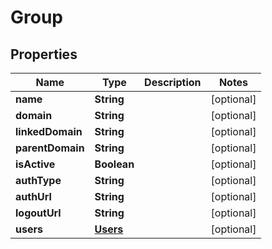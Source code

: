 
# Group

## Properties
Name | Type | Description | Notes
------------ | ------------- | ------------- | -------------
**name** | **String** |  |  [optional]
**domain** | **String** |  |  [optional]
**linkedDomain** | **String** |  |  [optional]
**parentDomain** | **String** |  |  [optional]
**isActive** | **Boolean** |  |  [optional]
**authType** | **String** |  |  [optional]
**authUrl** | **String** |  |  [optional]
**logoutUrl** | **String** |  |  [optional]
**users** | [**Users**](Users.md) |  |  [optional]



